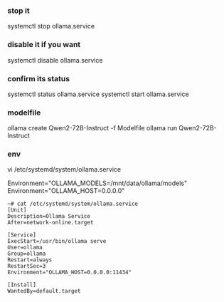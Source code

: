 ### stop it

systemctl stop ollama.service

### disable it if you want

systemctl disable ollama.service

### confirm its status

systemctl status ollama.service
systemctl start ollama.service

### modelfile

ollama create Qwen2-72B-Instruct -f Modelfile
ollama run Qwen2-72B-Instruct 

### env

vi /etc/systemd/system/ollama.service

Environment="OLLAMA_MODELS=/mnt/data/ollama/models"
Environment="OLLAMA_HOST=0.0.0.0"

```text
~# cat /etc/systemd/system/ollama.service
[Unit]
Description=Ollama Service
After=network-online.target

[Service]
ExecStart=/usr/bin/ollama serve
User=ollama
Group=ollama
Restart=always
RestartSec=3
Environment="OLLAMA_HOST=0.0.0.0:11434"

[Install]
WantedBy=default.target
```
